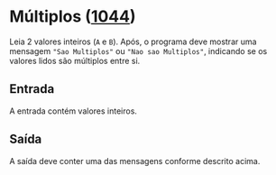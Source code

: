 # Múltiplos ([1044](https://www.urionlinejudge.com.br/judge/pt/problems/view/1044))

Leia 2 valores inteiros (`A` e `B`). Após, o programa deve mostrar uma mensagem `"Sao Multiplos"` ou `"Nao sao Multiplos"`, indicando se os valores lidos são múltiplos entre si.

## Entrada

A entrada contém valores inteiros.

## Saída

A saída deve conter uma das mensagens conforme descrito acima.
